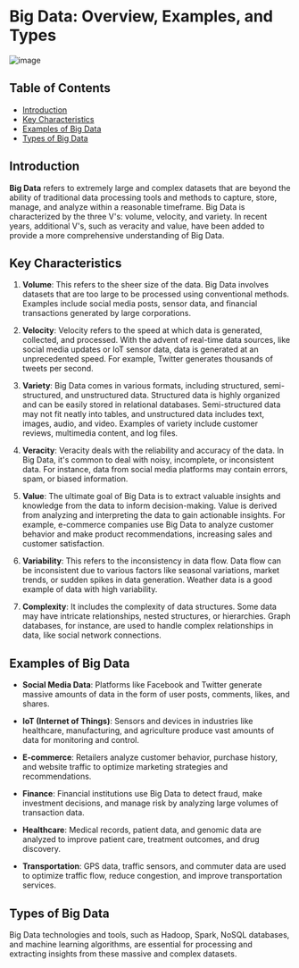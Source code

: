 # Big Data: Overview, Examples, and Types
![image](https://github.com/saikiran888/Big-Data-Topics-Markdown-/assets/34718070/5ce146f1-9f1d-4632-a1df-09463dbd0074)


## Table of Contents

- [Introduction](#introduction)
- [Key Characteristics](#key-characteristics)
- [Examples of Big Data](#examples-of-big-data)
- [Types of Big Data](#types-of-big-data)

## Introduction

**Big Data** refers to extremely large and complex datasets that are beyond the ability of traditional data processing tools and methods to capture, store, manage, and analyze within a reasonable timeframe. Big Data is characterized by the three V's: volume, velocity, and variety. In recent years, additional V's, such as veracity and value, have been added to provide a more comprehensive understanding of Big Data.

## Key Characteristics

1. **Volume**: This refers to the sheer size of the data. Big Data involves datasets that are too large to be processed using conventional methods. Examples include social media posts, sensor data, and financial transactions generated by large corporations.

2. **Velocity**: Velocity refers to the speed at which data is generated, collected, and processed. With the advent of real-time data sources, like social media updates or IoT sensor data, data is generated at an unprecedented speed. For example, Twitter generates thousands of tweets per second.

3. **Variety**: Big Data comes in various formats, including structured, semi-structured, and unstructured data. Structured data is highly organized and can be easily stored in relational databases. Semi-structured data may not fit neatly into tables, and unstructured data includes text, images, audio, and video. Examples of variety include customer reviews, multimedia content, and log files.

4. **Veracity**: Veracity deals with the reliability and accuracy of the data. In Big Data, it's common to deal with noisy, incomplete, or inconsistent data. For instance, data from social media platforms may contain errors, spam, or biased information.

5. **Value**: The ultimate goal of Big Data is to extract valuable insights and knowledge from the data to inform decision-making. Value is derived from analyzing and interpreting the data to gain actionable insights. For example, e-commerce companies use Big Data to analyze customer behavior and make product recommendations, increasing sales and customer satisfaction.

6. **Variability**: This refers to the inconsistency in data flow. Data flow can be inconsistent due to various factors like seasonal variations, market trends, or sudden spikes in data generation. Weather data is a good example of data with high variability.

7. **Complexity**: It includes the complexity of data structures. Some data may have intricate relationships, nested structures, or hierarchies. Graph databases, for instance, are used to handle complex relationships in data, like social network connections.

## Examples of Big Data

- **Social Media Data**: Platforms like Facebook and Twitter generate massive amounts of data in the form of user posts, comments, likes, and shares.

- **IoT (Internet of Things)**: Sensors and devices in industries like healthcare, manufacturing, and agriculture produce vast amounts of data for monitoring and control.

- **E-commerce**: Retailers analyze customer behavior, purchase history, and website traffic to optimize marketing strategies and recommendations.

- **Finance**: Financial institutions use Big Data to detect fraud, make investment decisions, and manage risk by analyzing large volumes of transaction data.

- **Healthcare**: Medical records, patient data, and genomic data are analyzed to improve patient care, treatment outcomes, and drug discovery.

- **Transportation**: GPS data, traffic sensors, and commuter data are used to optimize traffic flow, reduce congestion, and improve transportation services.

## Types of Big Data

Big Data technologies and tools, such as Hadoop, Spark, NoSQL databases, and machine learning algorithms, are essential for processing and extracting insights from these massive and complex datasets.
